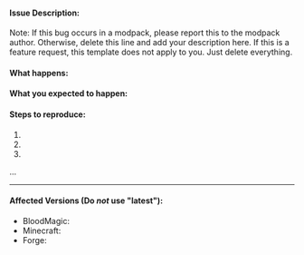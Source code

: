 #### Issue Description:
Note: If this bug occurs in a modpack, please report this to the modpack author. Otherwise, delete this line and add your description here. If this is a feature request, this template does not apply to you. Just delete everything.


#### What happens:



#### What you expected to happen:



#### Steps to reproduce:

1. 
2. 
3. 
...

____
#### Affected Versions (Do *not* use "latest"):

- BloodMagic: 
- Minecraft: 
- Forge: 